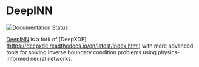 # DeepINN

[![Documentation Status](https://readthedocs.org/projects/deepinn/badge/?version=latest)](https://deepinn.readthedocs.io/en/latest/?badge=latest)

[DeepINN](https://github.com/praksharma/DeepINN) is a fork of [DeepXDE] (https://deepxde.readthedocs.io/en/latest/index.html) with more advanced tools for solving inverse boundary condition problems using physics-informed neural networks.

